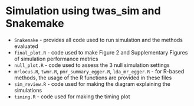 # Simulation using twas_sim and Snakemake

* `Snakemake` - provides all code used to run simulation and the
  methods evaluated
* `final_plot.R` - code used to make Figure 2 and Supplementary
  Figures of simulation performance metrics
* `null_plot.R` - code used to assess the 3 null simulation settings
* `mrlocus.R`, `twmr.R`, `pmr_summary_egger.R`, `lda_mr_egger.R` - for
  R-based methods, the usage of the R functions are provided in these
  files
* `sim_review.R` - code used for making the diagram explaining the simulations
* `timing.R` - code used for making the timing plot
